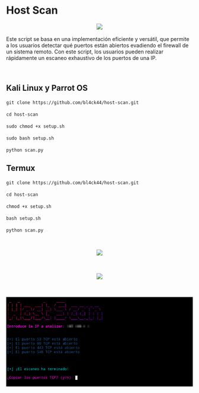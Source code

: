 # Host Scan

<p align="center">
<img src="Logotipo.png">
</p>

Este script se basa en una implementación eficiente y versátil, que permite a los usuarios detectar qué puertos están abiertos evadiendo el firewall de un sistema remoto. Con este script, los usuarios pueden realizar rápidamente un escaneo exhaustivo de los puertos de una IP.

<br>

## Kali Linux y Parrot OS
```
git clone https://github.com/bl4ck44/host-scan.git

cd host-scan

sudo chmod +x setup.sh

sudo bash setup.sh

python scan.py
```

## Termux

```
git clone https://github.com/bl4ck44/host-scan.git

cd host-scan

chmod +x setup.sh

bash setup.sh

python scan.py
```

<br>

<p align="center">
<img src="Img/muestra1.png">
</p>

<br>

<p align="center">
<img src="Img/muestra2.jpg">
</p>

<br>

<p align="center">
<img src="Img/muestra3.png">
</p>
